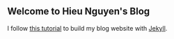 ## Welcome to Hieu Nguyen's Blog

I follow <a href="https://www.youtube.com/playlist?list=PLWzwUIYZpnJuT0sH4BN56P5oWTdHJiTNq" target="blank">this tutorial</a> to build my blog website with <a href="https://jekyllrb.com/" target="blank">Jekyll</a>.